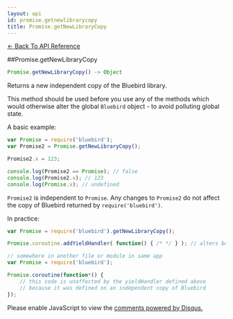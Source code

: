 ```yaml
---
layout: api
id: promise.getnewlibrarycopy
title: Promise.getNewLibraryCopy
---
```



[← Back To API Reference](/docs/api-reference.html)
<div class="api-code-section"><markdown>
##Promise.getNewLibraryCopy

```js
Promise.getNewLibraryCopy() -> Object
```

Returns a new independent copy of the Bluebird library.

This method should be used before you use any of the methods which would otherwise alter the global `Bluebird` object - to avoid polluting global state.

A basic example:

```js
var Promise = require('bluebird');
var Promise2 = Promise.getNewLibraryCopy();

Promise2.x = 123;

console.log(Promise2 == Promise); // false
console.log(Promise2.x); // 123
console.log(Promise.x); // undefined
```

`Promise2` is independent to `Promise`. Any changes to `Promise2` do not affect the copy of Bluebird returned by `require('bluebird')`.

In practice:

```js
var Promise = require('bluebird').getNewLibraryCopy();

Promise.coroutine.addYieldHandler( function() { /* */ } ); // alters behavior of `Promise.coroutine()`

// somewhere in another file or module in same app
var Promise = require('bluebird');

Promise.coroutine(function*() {
    // this code is unaffected by the yieldHandler defined above
    // because it was defined on an independent copy of Bluebird
});
```
</markdown></div>

<div id="disqus_thread"></div>
<script type="text/javascript">
    var disqus_title = "Promise.getNewLibraryCopy";
    var disqus_shortname = "bluebirdjs";
    var disqus_identifier = "disqus-id-promise.getnewlibrarycopy";

    (function() {
        var dsq = document.createElement("script"); dsq.type = "text/javascript"; dsq.async = true;
        dsq.src = "//" + disqus_shortname + ".disqus.com/embed.js";
        (document.getElementsByTagName("head")[0] || document.getElementsByTagName("body")[0]).appendChild(dsq);
    })();
</script>
<noscript>Please enable JavaScript to view the <a href="https://disqus.com/?ref_noscript" rel="nofollow">comments powered by Disqus.</a></noscript>
